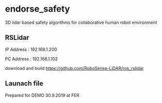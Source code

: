 # endorse_safety
3D lidar based safety algorithms for collaborative human robot environment

## RSLidar
IP Address : 192.168.1.200

PC Address : 192.168.1.102

download and build https://github.com/RoboSense-LiDAR/ros_rslidar

## Launach file
Prepared for DEMO 30.9.2019 at FER
